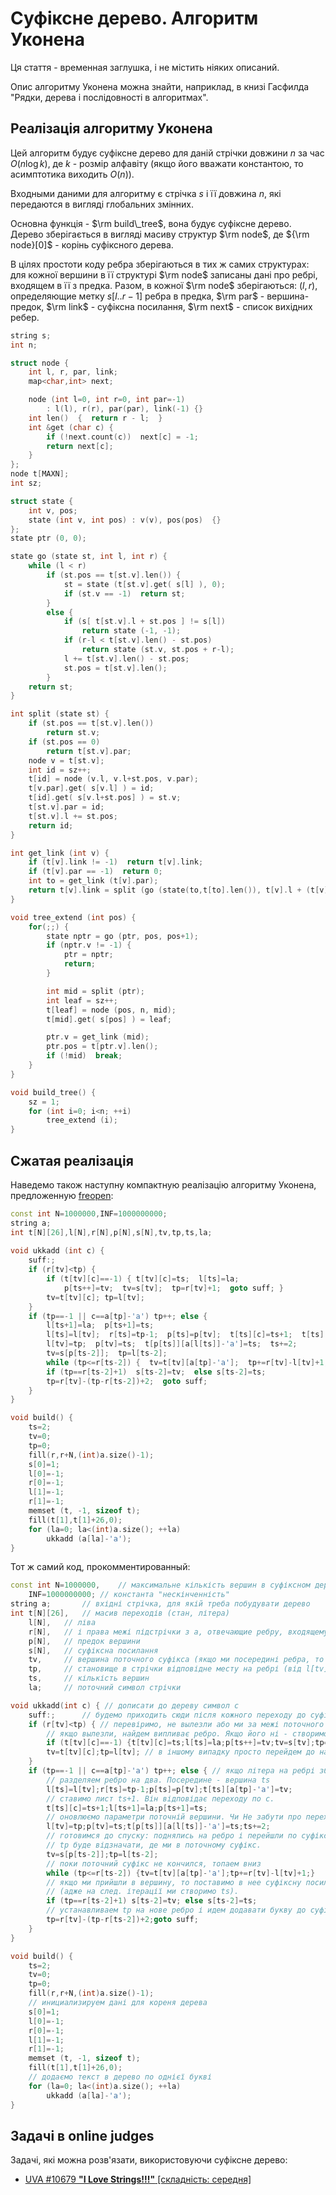 # Суфіксне дерево. Алгоритм Уконена

Ця стаття - временная заглушка, і не містить ніяких описаний.

Опис алгоритму Уконена можна знайти, наприклад, в книзі Гасфилда "Рядки, дерева і послідовності в алгоритмах".

## Реалізація алгоритму Уконена

Цей алгоритм будує суфіксне дерево для даній стрічки довжини $n$ за час $O(n \log k)$, де $k$ - розмір алфавіту (якщо його вважати константою, то асимптотика виходить $O(n)$).

Входными даними для алгоритму є стрічка $s$ і її довжина $n$, які передаются в вигляді глобальних змінних.

Основна функція - $\rm build\_tree$, вона будує суфіксне дерево. Дерево зберігається в вигляді масиву структур $\rm node$, де ${\rm node}[0]$ - корінь суфіксного дерева.

В цілях простоти коду ребра зберігаються в тих ж самих структурах: для кожної вершини в її структурі $\rm node$ записаны дані про ребрі, входящем в її з предка. Разом, в кожної $\rm node$ зберігаються: $(l,r)$, определяющие метку $s[l..r-1]$ ребра в предка, $\rm par$ - вершина-предок, $\rm link$ - суфіксна посилання, $\rm next$ - список вихідних ребер.

<!--- TODO: specify code snippet id -->
``` cpp
string s;
int n;

struct node {
    int l, r, par, link;
    map<char,int> next;

    node (int l=0, int r=0, int par=-1)
        : l(l), r(r), par(par), link(-1) {}
    int len()  {  return r - l;  }
    int &get (char c) {
        if (!next.count(c))  next[c] = -1;
        return next[c];
    }
};
node t[MAXN];
int sz;

struct state {
    int v, pos;
    state (int v, int pos) : v(v), pos(pos)  {}
};
state ptr (0, 0);

state go (state st, int l, int r) {
    while (l < r)
        if (st.pos == t[st.v].len()) {
            st = state (t[st.v].get( s[l] ), 0);
            if (st.v == -1)  return st;
        }
        else {
            if (s[ t[st.v].l + st.pos ] != s[l])
                return state (-1, -1);
            if (r-l < t[st.v].len() - st.pos)
                return state (st.v, st.pos + r-l);
            l += t[st.v].len() - st.pos;
            st.pos = t[st.v].len();
        }
    return st;
}

int split (state st) {
    if (st.pos == t[st.v].len())
        return st.v;
    if (st.pos == 0)
        return t[st.v].par;
    node v = t[st.v];
    int id = sz++;
    t[id] = node (v.l, v.l+st.pos, v.par);
    t[v.par].get( s[v.l] ) = id;
    t[id].get( s[v.l+st.pos] ) = st.v;
    t[st.v].par = id;
    t[st.v].l += st.pos;
    return id;
}

int get_link (int v) {
    if (t[v].link != -1)  return t[v].link;
    if (t[v].par == -1)  return 0;
    int to = get_link (t[v].par);
    return t[v].link = split (go (state(to,t[to].len()), t[v].l + (t[v].par==0), t[v].r));
}

void tree_extend (int pos) {
    for(;;) {
        state nptr = go (ptr, pos, pos+1);
        if (nptr.v != -1) {
            ptr = nptr;
            return;
        }

        int mid = split (ptr);
        int leaf = sz++;
        t[leaf] = node (pos, n, mid);
        t[mid].get( s[pos] ) = leaf;

        ptr.v = get_link (mid);
        ptr.pos = t[ptr.v].len();
        if (!mid)  break;
    }
}

void build_tree() {
    sz = 1;
    for (int i=0; i<n; ++i)
        tree_extend (i);
}
```

## Сжатая реалізація

Наведемо також наступну компактную реалізацію алгоритму Уконена, предложенную [freopen](http://codeforces.ru/profile/freopen):

<!--- TODO: specify code snippet id -->
``` cpp
const int N=1000000,INF=1000000000;
string a;
int t[N][26],l[N],r[N],p[N],s[N],tv,tp,ts,la;
 
void ukkadd (int c) {
    suff:;
    if (r[tv]<tp) {
        if (t[tv][c]==-1) { t[tv][c]=ts;  l[ts]=la;
            p[ts++]=tv;  tv=s[tv];  tp=r[tv]+1;  goto suff; }
        tv=t[tv][c]; tp=l[tv];
    }
    if (tp==-1 || c==a[tp]-'a') tp++; else {
        l[ts+1]=la;  p[ts+1]=ts;
        l[ts]=l[tv];  r[ts]=tp-1;  p[ts]=p[tv];  t[ts][c]=ts+1;  t[ts][a[tp]-'a']=tv;
        l[tv]=tp;  p[tv]=ts;  t[p[ts]][a[l[ts]]-'a']=ts;  ts+=2;
        tv=s[p[ts-2]];  tp=l[ts-2];
        while (tp<=r[ts-2]) {  tv=t[tv][a[tp]-'a'];  tp+=r[tv]-l[tv]+1;}
        if (tp==r[ts-2]+1)  s[ts-2]=tv;  else s[ts-2]=ts; 
        tp=r[tv]-(tp-r[ts-2])+2;  goto suff;
    }
}

void build() {
    ts=2;
    tv=0;
    tp=0;
    fill(r,r+N,(int)a.size()-1);
    s[0]=1;
    l[0]=-1;
    r[0]=-1;
    l[1]=-1;
    r[1]=-1;
    memset (t, -1, sizeof t);
    fill(t[1],t[1]+26,0);
    for (la=0; la<(int)a.size(); ++la)
        ukkadd (a[la]-'a');
}
```

Тот ж самий код, прокомментированный:

<!--- TODO: specify code snippet id -->
``` cpp
const int N=1000000,    // максимальне кількість вершин в суфіксном дереві
    INF=1000000000; // константа "нескінченність"
string a;       // вхідні стрічка, для якій треба побудувати дерево
int t[N][26],   // масив переходів (стан, літера)
    l[N],   // ліва 
    r[N],   // і права межі підстрічки з a, отвечающие ребру, входящему в вершину
    p[N],   // предок вершини
    s[N],   // суфіксна посилання
    tv,     // вершина поточного суфікса (якщо ми посередині ребра, то нижня вершина ребра)
    tp,     // становище в стрічки відповідне месту на ребрі (від l[tv] до r[tv] включно)
    ts,     // кількість вершин
    la;     // поточний символ стрічки

void ukkadd(int c) { // дописати до дереву символ c
    suff:;      // будемо приходить сюди після кожного переходу до суфіксу (і заново додавати символ)
    if (r[tv]<tp) { // перевіримо, не вылезли або ми за межі поточного ребра
        // якщо вылезли, найдем випливає ребро. Якщо його ні - створимо лист і прицепим до дереву
        if (t[tv][c]==-1) {t[tv][c]=ts;l[ts]=la;p[ts++]=tv;tv=s[tv];tp=r[tv]+1;goto suff;}
        tv=t[tv][c];tp=l[tv]; // в іншому випадку просто перейдем до наступного ребру
    }
    if (tp==-1 || c==a[tp]-'a') tp++; else { // якщо літера на ребрі збігається з c то идем по ребру, а інакше
        // разделяем ребро на два. Посередине - вершина ts
        l[ts]=l[tv];r[ts]=tp-1;p[ts]=p[tv];t[ts][a[tp]-'a']=tv;
        // ставимо лист ts+1. Він відповідає переходу по c.
        t[ts][c]=ts+1;l[ts+1]=la;p[ts+1]=ts;
        // оновлюємо параметри поточній вершини. Чи Не забути про перехід від предка tv до ts.
        l[tv]=tp;p[tv]=ts;t[p[ts]][a[l[ts]]-'a']=ts;ts+=2;
        // готовимся до спуску: поднялись на ребро і перейшли по суфіксному посиланню.
        // tp буде відзначати, де ми в поточному суфікс.
        tv=s[p[ts-2]];tp=l[ts-2];
        // поки поточний суфікс не кончился, топаем вниз
        while (tp<=r[ts-2]) {tv=t[tv][a[tp]-'a'];tp+=r[tv]-l[tv]+1;}
        // якщо ми прийшли в вершину, то поставимо в нее суфіксну посилання, інакше поставимо в ts
        // (адже на след. ітерації ми створимо ts).
        if (tp==r[ts-2]+1) s[ts-2]=tv; else s[ts-2]=ts; 
        // устанавливаем tp на нове ребро і идем додавати букву до суфіксу.
        tp=r[tv]-(tp-r[ts-2])+2;goto suff;
    }
}

void build() {
    ts=2;
    tv=0;
    tp=0;
    fill(r,r+N,(int)a.size()-1);
    // инициализируем дані для кореня дерева
    s[0]=1;
    l[0]=-1;
    r[0]=-1;
    l[1]=-1;
    r[1]=-1;
    memset (t, -1, sizeof t);
    fill(t[1],t[1]+26,0);
    // додаємо текст в дерево по однієї букві
    for (la=0; la<(int)a.size(); ++la)
        ukkadd (a[la]-'a');
}
```

## Задачі в online judges

Задачі, які можна розв'язати, використовуючи суфіксне дерево:

* [UVA #10679 **"I Love Strings!!!"** [складність: середня]](http://uva.onlinejudge.org/index.php?option=onlinejudge&page=show_problem&problem=1620)
